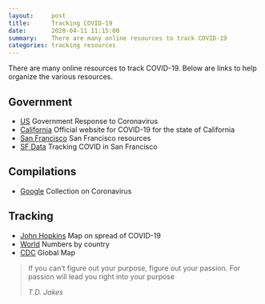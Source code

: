 ```yaml
---
layout:     post
title:      Tracking COVID-19 
date:       2020-04-11 11:15:00
summary:    There are many online resources to track COVID-19 
categories: tracking resources 
---
```


There are many online resources to track COVID-19.  Below are links to help organize the various resources. 

## Government 
- [US](https://www.usa.gov/coronavirus) Government Response to Coronavirus
- [California](https://covid19.ca.gov/) Official website for COVID-19 for the state of California 
- [San Francisco](https://sf.gov/topics/coronavirus-covid-19) San Francisco resources 
- [SF Data](https://data.sfgov.org/stories/s/fjki-2fab) Tracking COVID in San Francisco

## Compilations
- [Google](https://www.google.com/covid19/) Collection on Coronavirus 

## Tracking
- [John Hopkins](https://coronavirus.jhu.edu/map.html) Map on spread of COVID-19
- [World](https://www.worldometers.info/coronavirus/) Numbers by country
- [CDC](https://www.cdc.gov/coronavirus/2019-ncov/cases-updates/world-map.html) Global Map

<blockquote>
  <p>
If you can’t figure out your purpose, figure out your passion. For passion will lead you right into your purpose
  </p>
  <footer><cite title="T.D. Jakes">T.D. Jakes</cite></footer>
</blockquote>

